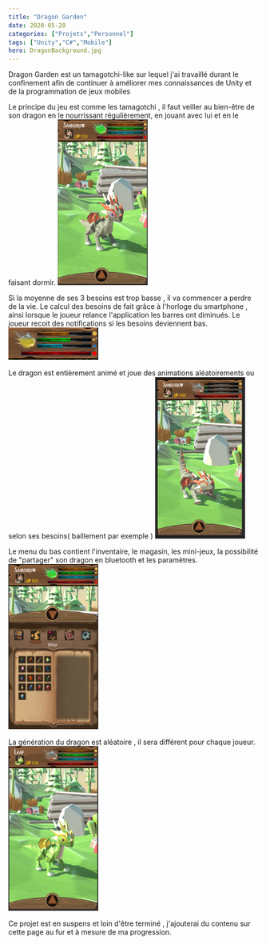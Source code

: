 ```yaml
---
title: "Dragon Garden"
date: 2020-05-20
categories: ["Projets","Personnel"]
tags: ["Unity","C#","Mobile"]
hero: DragonBackground.jpg
---
```

<style type='text/css'>
.customImg {width: 180px !important; heigth=180px !important}
</style>

Dragon Garden est un tamagotchi-like sur lequel j'ai travaillé durant le confinement afin de continuer à améliorer mes connaissances de Unity et de la programmation de jeux mobiles</br>

<!--more-->
Le principe du jeu est comme les tamagotchi , il faut veiller au bien-être de son dragon en le nourrissant régulièrement, en jouant avec lui et en le faisant dormir. 
<img class="customImg" alt="Image Début partie" src="image-Principale.png">

Si la moyenne de ses 3 besoins est trop basse , il va commencer a perdre de la vie. Le calcul des besoins de fait grâce à l'horloge du smartphone , ainsi lorsque le joueur relance l'application les barres ont diminués.
Le joueur recoit des notifications si les besoins deviennent bas.
<img class="customImg" alt="Image Début partie" src="mood.png">

Le dragon est entièrement animé et joue des animations aléatoirements ou selon ses besoins( baillement par exemple )
<img class="customImg" alt="Image Début partie" src="sad.png">

Le menu du bas contient l'inventaire, le magasin, les mini-jeux, la possibilité de "partager" son dragon en bluetooth et les paramètres. 
<img class="customImg" alt="Image Début partie" src="image-Shop.png">

La génération du dragon est aléatoire , il sera différent pour chaque joueur.
<img class="customImg" alt="Image Début partie" src="random-Color.png">

Ce projet est en suspens et loin d'être terminé , j'ajouterai du contenu sur cette page au fur et à mesure de ma progression.
